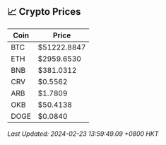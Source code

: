 ## 📈 Crypto Prices

| Coin | Price |
| ---- | ----- |
| BTC | $51222.8847 |
| ETH | $2959.6530 |
| BNB | $381.0312 |
| CRV | $0.5562 |
| ARB | $1.7809 |
| OKB | $50.4138 |
| DOGE | $0.0840 |

_Last Updated: 2024-02-23 13:59:49.09 +0800 HKT_